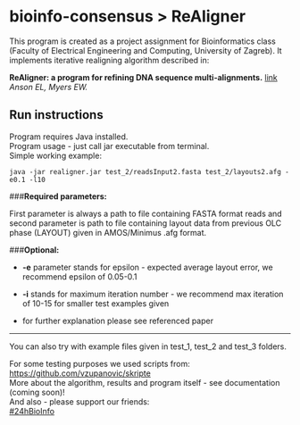 bioinfo-consensus > ReAligner
=============================

This program is created as a project assignment for Bioinformatics class (Faculty of Electrical Engineering and Computing, University of Zagreb).
It implements iterative realigning algorithm described in:

**ReAligner: a program for refining DNA sequence multi-alignments.**  [link](http://online.liebertpub.com/doi/abs/10.1089/cmb.1997.4.369)<br/>
*Anson EL, Myers EW.*


Run instructions
---------------------

Program requires Java installed.<br/>
Program usage - just call jar executable from terminal. <br/> 
Simple working example:
```shell
java -jar realigner.jar test_2/readsInput2.fasta test_2/layouts2.afg -e0.1 -l10
```

###**Required parameters:**

First parameter is always a path to file containing FASTA format reads and second parameter is path to file containing layout data from previous OLC phase (LAYOUT) given in AMOS/Minimus .afg format.

###**Optional:**

 - **-e** parameter stands for epsilon - expected average layout error, we recommend epsilon of 0.05-0.1
 
 - **-i** stands for maximum iteration number - we recommend max iteration of 10-15 for smaller test examples given
 
 - for further explanation please see referenced paper<br/>
 
-----------------------------------
 
You can also try with example files given in test_1, test_2 and test_3 folders.

For some testing purposes we used scripts from: https://github.com/vzupanovic/skripte<br/>
More about the algorithm, results and program itself - see documentation (coming soon)!<br/>
And also - please support our friends:<br/>
[#24hBioInfo](https://www.facebook.com/24hprojectchallenge "Check out the construction of this awesome project!")




